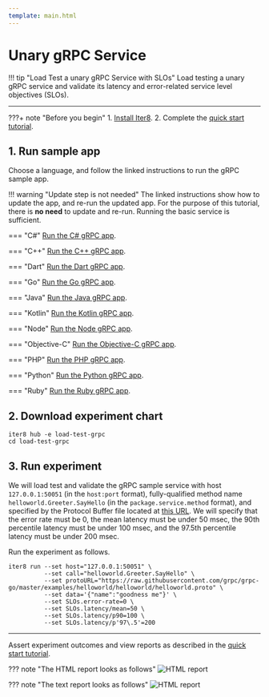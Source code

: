 ```yaml
---
template: main.html
---
```


# Unary gRPC Service

!!! tip "Load Test a unary gRPC Service with SLOs"
    Load testing a unary gRPC service and validate its latency and error-related service level objectives (SLOs). 
    
***

???+ note "Before you begin"
    1. [Install Iter8](../../getting-started/install.md).
    2. Complete the [quick start tutorial](../../getting-started/your-first-experiment.md).

## 1. Run sample app
Choose a language, and follow the linked instructions to run the gRPC sample app. 

!!! warning "Update step is not needed" 
    The linked instructions show how to update the app, and re-run the updated app. For the purpose of this tutorial, there is **no need** to update and re-run. Running the basic service is sufficient.

=== "C#"
    [Run the C# gRPC app](https://grpc.io/docs/languages/csharp/quickstart/#run-a-grpc-application).

=== "C++"
    [Run the C++ gRPC app](https://grpc.io/docs/languages/cpp/quickstart/#try-it).

=== "Dart"
    [Run the Dart gRPC app](https://grpc.io/docs/languages/dart/quickstart/#run-the-example).

=== "Go"
    [Run the Go gRPC app](https://grpc.io/docs/languages/go/quickstart/#run-the-example).

=== "Java"
    [Run the Java gRPC app](https://grpc.io/docs/languages/java/quickstart/#run-the-example).

=== "Kotlin"
    [Run the Kotlin gRPC app](https://grpc.io/docs/languages/kotlin/quickstart/#run-the-example).

=== "Node"
    [Run the Node gRPC app](https://grpc.io/docs/languages/node/quickstart/#run-a-grpc-application).

=== "Objective-C"
    [Run the Objective-C gRPC app](https://grpc.io/docs/languages/objective-c/quickstart/#run-the-server).

=== "PHP"
    [Run the PHP gRPC app](https://grpc.io/docs/languages/php/quickstart/#run-the-example).

=== "Python"
    [Run the Python gRPC app](https://grpc.io/docs/languages/python/quickstart/#run-a-grpc-application).

=== "Ruby"
    [Run the Ruby gRPC app](https://grpc.io/docs/languages/ruby/quickstart/#run-a-grpc-application).


## 2. Download experiment chart
```shell
iter8 hub -e load-test-grpc
cd load-test-grpc
```

## 3. Run experiment
We will load test and validate the gRPC sample service with host `127.0.0.1:50051` (in the `host:port` format), fully-qualified method name `helloworld.Greeter.SayHello` (in the `package.service.method` format), and specified by the Protocol Buffer file located at [this URL](https://raw.githubusercontent.com/grpc/grpc-go/master/examples/helloworld/helloworld/helloworld.proto). We will specify that the error rate must be 0, the mean latency must be under 50 msec, the 90th percentile latency must be under 100 msec, and the 97.5th percentile latency must be under 200 msec.

Run the experiment as follows.

```shell
iter8 run --set host="127.0.0.1:50051" \
          --set call="helloworld.Greeter.SayHello" \
          --set protoURL="https://raw.githubusercontent.com/grpc/grpc-go/master/examples/helloworld/helloworld/helloworld.proto" \
          --set data='{"name":"goodness me"}' \
          --set SLOs.error-rate=0 \
          --set SLOs.latency/mean=50 \
          --set SLOs.latency/p90=100 \
          --set SLOs.latency/p'97\.5'=200
```

***

Assert experiment outcomes and view reports as described in the [quick start tutorial](../../getting-started/your-first-experiment.md).

??? note "The HTML report looks as follows"
    ![HTML report]()

??? note "The text report looks as follows"
    ![HTML report]()
